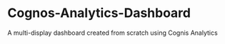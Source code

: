 # Cognos-Analytics-Dashboard

A multi-display dashboard created from scratch using Cognis Analytics
